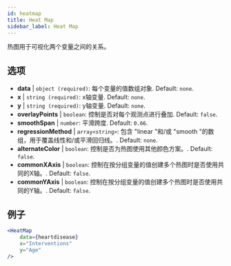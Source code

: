 ```yaml
---
id: heatmap
title: Heat Map
sidebar_label: Heat Map
---
```


热图用于可视化两个变量之间的关系。

## 选项

* __data__ | `object (required)`: 每个变量的值数组对象. Default: `none`.
* __x__ | `string (required)`: x轴变量. Default: `none`.
* __y__ | `string (required)`: y轴变量. Default: `none`.
* __overlayPoints__ | `boolean`: 控制是否对每个观测点进行叠加. Default: `false`.
* __smoothSpan__ | `number`: 平滑跨度. Default: `0.66`.
* __regressionMethod__ | `array<string>`: 包含 "linear "和/或 "smooth "的数组，用于覆盖线性和/或平滑回归线。. Default: `none`.
* __alternateColor__ | `boolean`: 控制是否为热图使用其他颜色方案。. Default: `false`.
* __commonXAxis__ | `boolean`: 控制在按分组变量的值创建多个热图时是否使用共同的X轴。. Default: `false`.
* __commonYAxis__ | `boolean`: 控制在按分组变量的值创建多个热图时是否使用共同的Y轴。. Default: `false`.


## 例子

```jsx live
<HeatMap 
    data={heartdisease} 
    x="Interventions"
    y="Age"
/>
```

